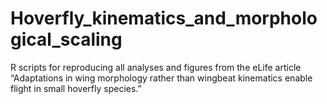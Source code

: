 # Hoverfly_kinematics_and_morphological_scaling
R scripts for reproducing all analyses and figures from the eLife article “Adaptations in wing morphology rather than wingbeat kinematics enable flight in small hoverfly species.”
